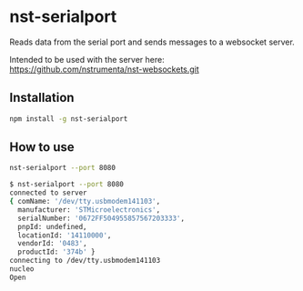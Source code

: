 # nst-serialport
Reads data from the serial port and sends messages to a websocket server.

Intended to be used with the server here:
https://github.com/nstrumenta/nst-websockets.git


## Installation

```bash
npm install -g nst-serialport
```

## How to use

```bash
nst-serialport --port 8080
```

```bash
$ nst-serialport --port 8080
connected to server
{ comName: '/dev/tty.usbmodem141103',
  manufacturer: 'STMicroelectronics',
  serialNumber: '0672FF504955857567203333',
  pnpId: undefined,
  locationId: '14110000',
  vendorId: '0483',
  productId: '374b' }
connecting to /dev/tty.usbmodem141103
nucleo
Open
```
